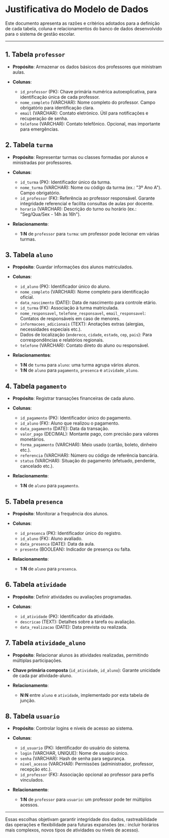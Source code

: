 # Justificativa do Modelo de Dados

Este documento apresenta as razões e critérios adotados para a definição de cada tabela, coluna e relacionamentos do banco de dados desenvolvido para o sistema de gestão escolar.

---

## 1. Tabela `professor`

* **Propósito**: Armazenar os dados básicos dos professores que ministram aulas.
* **Colunas**:

  * `id_professor` (PK): Chave primária numérica autoexplicativa, para identificação única de cada professor.
  * `nome_completo` (VARCHAR): Nome completo do professor. Campo obrigatório para identificação clara.
  * `email` (VARCHAR): Contato eletrónico. Útil para notificações e recuperação de senha.
  * `telefone` (VARCHAR): Contato telefônico. Opcional, mas importante para emergências.

## 2. Tabela `turma`

* **Propósito**: Representar turmas ou classes formadas por alunos e ministradas por professores.

* **Colunas**:

  * `id_turma` (PK): Identificador único da turma.
  * `nome_turma` (VARCHAR): Nome ou código da turma (ex.: "3º Ano A"). Campo obrigatório.
  * `id_professor` (FK): Referência ao professor responsável. Garante integridade referencial e facilita consultas de aulas por docente.
  * `horario` (VARCHAR): Descrição do turno ou horário (ex.: "Seg/Qua/Sex - 14h às 16h").

* **Relacionamento**:

  * **1\:N** de `professor` para `turma`: um professor pode lecionar em várias turmas.

## 3. Tabela `aluno`

* **Propósito**: Guardar informações dos alunos matriculados.

* **Colunas**:

  * `id_aluno` (PK): Identificador único do aluno.
  * `nome_completo` (VARCHAR): Nome completo para identificação oficial.
  * `data_nascimento` (DATE): Data de nascimento para controle etário.
  * `id_turma` (FK): Associação à turma matriculada.
  * `nome_responsavel`, `telefone_responsavel`, `email_responsavel`: Contatos de responsáveis em caso de menores.
  * `informacoes_adicionais` (TEXT): Anotações extras (alergias, necessidades especiais etc.).
  * Dados de localização (`endereco`, `cidade`, `estado`, `cep`, `pais`): Para correspondências e relatórios regionais.
  * `telefone` (VARCHAR): Contato direto do aluno ou responsável.

* **Relacionamentos**:

  * **1\:N** de `turma` para `aluno`: uma turma agrupa vários alunos.
  * **1\:N** de `aluno` para `pagamento`, `presenca` e `atividade_aluno`.

## 4. Tabela `pagamento`

* **Propósito**: Registrar transações financeiras de cada aluno.

* **Colunas**:

  * `id_pagamento` (PK): Identificador único do pagamento.
  * `id_aluno` (FK): Aluno que realizou o pagamento.
  * `data_pagamento` (DATE): Data da transação.
  * `valor_pago` (DECIMAL): Montante pago, com precisão para valores monetários.
  * `forma_pagamento` (VARCHAR): Meio usado (cartão, boleto, dinheiro etc.).
  * `referencia` (VARCHAR): Número ou código de referência bancária.
  * `status` (VARCHAR): Situação do pagamento (efetuado, pendente, cancelado etc.).

* **Relacionamento**:

  * **1\:N** de `aluno` para `pagamento`.

## 5. Tabela `presenca`

* **Propósito**: Monitorar a frequência dos alunos.

* **Colunas**:

  * `id_presenca` (PK): Identificador único do registro.
  * `id_aluno` (FK): Aluno avaliado.
  * `data_presenca` (DATE): Data da aula.
  * `presente` (BOOLEAN): Indicador de presença ou falta.

* **Relacionamento**:

  * **1\:N** de `aluno` para `presenca`.

## 6. Tabela `atividade`

* **Propósito**: Definir atividades ou avaliações programadas.
* **Colunas**:

  * `id_atividade` (PK): Identificador da atividade.
  * `descricao` (TEXT): Detalhes sobre a tarefa ou avaliação.
  * `data_realizacao` (DATE): Data prevista ou realizada.

## 7. Tabela `atividade_aluno`

* **Propósito**: Relacionar alunos às atividades realizadas, permitindo múltiplas participações.

* **Chave primária composta** (`id_atividade`, `id_aluno`): Garante unicidade de cada par atividade-aluno.

* **Relacionamento**:

  * **N\:N** entre `aluno` e `atividade`, implementado por esta tabela de junção.

## 8. Tabela `usuario`

* **Propósito**: Controlar logins e níveis de acesso ao sistema.

* **Colunas**:

  * `id_usuario` (PK): Identificador do usuário do sistema.
  * `login` (VARCHAR, UNIQUE): Nome de usuário único.
  * `senha` (VARCHAR): Hash de senha para segurança.
  * `nivel_acesso` (VARCHAR): Permissões (administrador, professor, recepção etc.).
  * `id_professor` (FK): Associação opcional ao professor para perfis vinculados.

* **Relacionamento**:

  * **1\:N** de `professor` para `usuario`: um professor pode ter múltiplos acessos.

---

Essas escolhas objetivam garantir integridade dos dados, rastreabilidade das operações e flexibilidade para futuras expansões (ex.: incluir horários mais complexos, novos tipos de atividades ou níveis de acesso).
